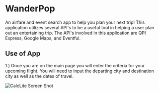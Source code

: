 # WanderPop
An airfare and event search app to help you plan your next trip! This application utilizes several API's to be a useful tool in helping a user plan out an entertaining trip. The API's involved in this application are QPI Express, Google Maps, and Eventful.

## Use of App

1.) Once you are on the main page you will enter the criteria for your upcoming flight. You will need to input the departing city and destination city as well as the dates of travel.

![CalcLite Screen Shot](assets/images/screenshot.png)
